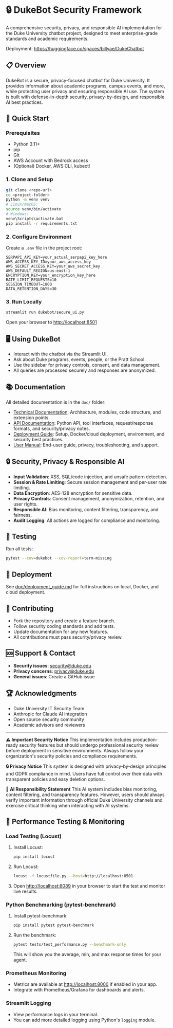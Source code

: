 # 🔒 DukeBot Security Framework

A comprehensive security, privacy, and responsible AI implementation for the Duke University chatbot project, designed to meet enterprise-grade standards and academic requirements.

Deployment: https://huggingface.co/spaces/billyae/DukeChatbot

## 📋 Overview

DukeBot is a secure, privacy-focused chatbot for Duke University. It provides information about academic programs, campus events, and more, while protecting user privacy and ensuring responsible AI use. The system is built with defense-in-depth security, privacy-by-design, and responsible AI best practices.

## 🚀 Quick Start

### Prerequisites
- Python 3.11+
- pip
- Git
- AWS Account with Bedrock access
- (Optional) Docker, AWS CLI, kubectl

### 1. Clone and Setup
```bash
git clone <repo-url>
cd <project-folder>
python -m venv venv
# Linux/macOS:
source venv/bin/activate
# Windows:
venv\Scripts\activate.bat
pip install -r requirements.txt
```

### 2. Configure Environment
Create a `.env` file in the project root:
```
SERPAPI_API_KEY=your_actual_serpapi_key_here
AWS_ACCESS_KEY_ID=your_aws_access_key
AWS_SECRET_ACCESS_KEY=your_aws_secret_key
AWS_DEFAULT_REGION=us-east-1
ENCRYPTION_KEY=your_encryption_key_here
RATE_LIMIT_REQUESTS=10
SESSION_TIMEOUT=1800
DATA_RETENTION_DAYS=30
```

### 3. Run Locally
```bash
streamlit run dukebot/secure_ui.py
```
Open your browser to [http://localhost:8501](http://localhost:8501)

## 🖥️ Using DukeBot
- Interact with the chatbot via the Streamlit UI.
- Ask about Duke programs, events, people, or the Pratt School.
- Use the sidebar for privacy controls, consent, and data management.
- All queries are processed securely and responses are anonymized.

## 📚 Documentation
All detailed documentation is in the `doc/` folder:

- [Technical Documentation](doc/technical_documentation.md): Architecture, modules, code structure, and extension points.
- [API Documentation](doc/api_documentation.md): Python API, tool interfaces, request/response formats, and security/privacy notes.
- [Deployment Guide](doc/deployment_guide.md): Setup, Docker/cloud deployment, environment, and security best practices.
- [User Manual](doc/user_manual.md): End-user guide, privacy, troubleshooting, and support.

## 🔒 Security, Privacy & Responsible AI
- **Input Validation**: XSS, SQL/code injection, and unsafe pattern detection.
- **Session & Rate Limiting**: Secure session management and per-user rate limiting.
- **Data Encryption**: AES-128 encryption for sensitive data.
- **Privacy Controls**: Consent management, anonymization, retention, and user rights.
- **Responsible AI**: Bias monitoring, content filtering, transparency, and fairness.
- **Audit Logging**: All actions are logged for compliance and monitoring.

## 🧪 Testing
Run all tests:
```bash
pytest --cov=dukebot --cov-report=term-missing
```

## 🚀 Deployment
See [doc/deployment_guide.md](doc/deployment_guide.md) for full instructions on local, Docker, and cloud deployment.

## 🤝 Contributing
- Fork the repository and create a feature branch.
- Follow security coding standards and add tests.
- Update documentation for any new features.
- All contributions must pass security/privacy review.

## 🆘 Support & Contact
- **Security issues**: security@duke.edu
- **Privacy concerns**: privacy@duke.edu
- **General issues**: Create a GitHub issue

## 🏆 Acknowledgments
- Duke University IT Security Team
- Anthropic for Claude AI integration
- Open source security community
- Academic advisors and reviewers

---
**⚠️ Important Security Notice**
This implementation includes production-ready security features but should undergo professional security review before deployment in sensitive environments. Always follow your organization's security policies and compliance requirements.

**🔒 Privacy Notice**
This system is designed with privacy-by-design principles and GDPR compliance in mind. Users have full control over their data with transparent policies and easy deletion options.

**🤖 AI Responsibility Statement**
This AI system includes bias monitoring, content filtering, and transparency features. However, users should always verify important information through official Duke University channels and exercise critical thinking when interacting with AI systems.

## 🚦 Performance Testing & Monitoring

### Load Testing (Locust)

1. Install Locust:
   ```bash
   pip install locust
   ```
2. Run Locust:
   ```bash
   locust -f locustfile.py --host=http://localhost:8501
   ```
3. Open [http://localhost:8089](http://localhost:8089) in your browser to start the test and monitor live results.

### Python Benchmarking (pytest-benchmark)

1. Install pytest-benchmark:
   ```bash
   pip install pytest pytest-benchmark
   ```
2. Run the benchmark:
   ```bash
   pytest tests/test_performance.py --benchmark-only
   ```
   This will show you the average, min, and max response times for your agent.

### Prometheus Monitoring

- Metrics are available at [http://localhost:8000](http://localhost:8000) if enabled in your app.
- Integrate with Prometheus/Grafana for dashboards and alerts.

### Streamlit Logging

- View performance logs in your terminal.
- You can add more detailed logging using Python's `logging` module.